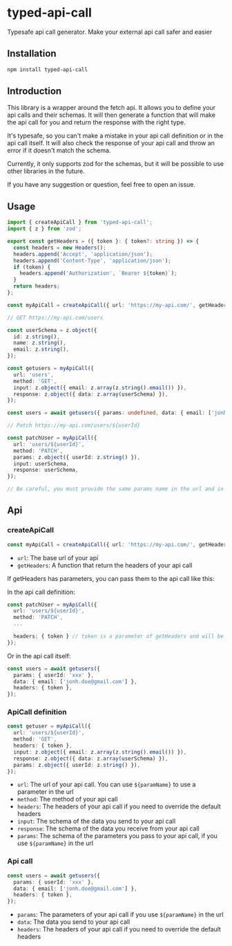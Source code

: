 # typed-api-call

Typesafe api call generator. Make your external api call safer and easier

## Installation

```bash
npm install typed-api-call
```

## Introduction

This library is a wrapper around the fetch api. It allows you to define your api calls and their schemas. It will then generate a function that will make the api call for you and return the response with the right type.

It's typesafe, so you can't make a mistake in your api call definition or in the api call itself. It will also check the response of your api call and throw an error if it doesn't match the schema.

Currently, it only supports zod for the schemas, but it will be possible to use other libraries in the future.

If you have any suggestion or question, feel free to open an issue.

## Usage

```typescript
import { createApiCall } from 'typed-api-call';
import { z } from 'zod';

export const getHeaders = ({ token }: { token?: string }) => {
  const headers = new Headers();
  headers.append('Accept', 'application/json');
  headers.append('Content-Type', 'application/json');
  if (token) {
    headers.append('Authorization', `Bearer ${token}`);
  }
  return headers;
};

const myApiCall = createApiCall({ url: 'https://my-api.com/', getHeaders });

// GET https://my-api.com/users

const userSchema = z.object({
  id: z.string(),
  name: z.string(),
  email: z.string(),
});

const getusers = myApiCall({
  url: 'users',
  method: 'GET',
  input: z.object({ email: z.array(z.string().email()) }),
  response: z.object({ data: z.array(userSchema) }),
});

const users = await getusers({ params: undefined, data: { email: ['jonh.doe@gmail.com'] } });

// Patch https://my-api.com/users/${userId}

const patchUser = myApiCall({
  url: 'users/${userId}',
  method: 'PATCH',
  params: z.object({ userId: z.string() }),
  input: userSchema,
  response: userSchema,
});

// Be careful, you must provide the same params name in the url and in the params
```

## Api

### createApiCall

```typescript
const myApiCall = createApiCall({ url: 'https://my-api.com/', getHeaders });
```

- `url`: The base url of your api
- `getHeaders`: A function that return the headers of your api call

If getHeaders has parameters, you can pass them to the api call like this:

In the api call definition:

```typescript
const patchUser = myApiCall({
  url: 'users/${userId}',
  method: 'PATCH',
  ...

  headers: { token } // token is a parameter of getHeaders and will be passed to it
});
```

Or in the api call itself:

```typescript
const users = await getusers({
  params: { userId: 'xxx' },
  data: { email: ['jonh.doe@gmail.com'] },
  headers: { token },
});
```

### ApiCall definition

```typescript
const getuser = myApiCall({
  url: 'users/${userId}',
  method: 'GET',
  headers: { token },
  input: z.object({ email: z.array(z.string().email()) }),
  response: z.object({ data: z.array(userSchema) }),
  params: z.object({ userId: z.string() }),
});
```

- `url`: The url of your api call. You can use `${paramName}` to use a parameter in the url
- `method`: The method of your api call
- `headers`: The headers of your api call if you need to override the default headers
- `input`: The schema of the data you send to your api call
- `response`: The schema of the data you receive from your api call
- `params`: The schema of the parameters you pass to your api call, if you use `${paramName}` in the url

### Api call

```typescript
const users = await getusers({
  params: { userId: 'xxx' },
  data: { email: ['jonh.doe@gmail.com'] },
  headers: { token },
});
```

- `params`: The parameters of your api call if you use `${paramName}` in the url
- `data`: The data you send to your api call
- `headers`: The headers of your api call if you need to override the default headers
